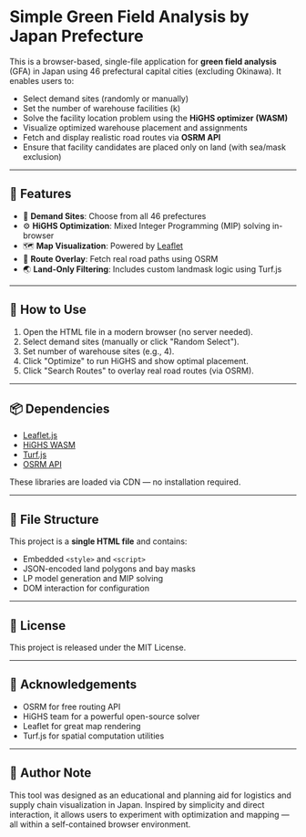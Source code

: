 # Simple Green Field Analysis by Japan Prefecture

This is a browser-based, single-file application for **green field analysis** (GFA) in Japan using 46 prefectural capital cities (excluding Okinawa). It enables users to:

- Select demand sites (randomly or manually)
- Set the number of warehouse facilities (k)
- Solve the facility location problem using the **HiGHS optimizer (WASM)**
- Visualize optimized warehouse placement and assignments
- Fetch and display realistic road routes via **OSRM API**
- Ensure that facility candidates are placed only on land (with sea/mask exclusion)

---

## 🔧 Features

- 📍 **Demand Sites**: Choose from all 46 prefectures
- ⚙️ **HiGHS Optimization**: Mixed Integer Programming (MIP) solving in-browser
- 🗺 **Map Visualization**: Powered by [Leaflet](https://leafletjs.com)
- 🚗 **Route Overlay**: Fetch real road paths using OSRM
- 🌏 **Land-Only Filtering**: Includes custom landmask logic using Turf.js

---

## 🚀 How to Use

1. Open the HTML file in a modern browser (no server needed).
2. Select demand sites (manually or click "Random Select").
3. Set number of warehouse sites (e.g., 4).
4. Click "Optimize" to run HiGHS and show optimal placement.
5. Click "Search Routes" to overlay real road routes (via OSRM).

---

## 📦 Dependencies

- [Leaflet.js](https://leafletjs.com/)
- [HiGHS WASM](https://github.com/ERGO-Code/HiGHS)
- [Turf.js](https://turfjs.org/)
- [OSRM API](http://project-osrm.org/)

These libraries are loaded via CDN — no installation required.

---

## 📁 File Structure

This project is a **single HTML file** and contains:

- Embedded `<style>` and `<script>`
- JSON-encoded land polygons and bay masks
- LP model generation and MIP solving
- DOM interaction for configuration

---

## 📜 License

This project is released under the MIT License.

---

## 🙏 Acknowledgements

- OSRM for free routing API
- HiGHS team for a powerful open-source solver
- Leaflet for great map rendering
- Turf.js for spatial computation utilities

---

## 🗾 Author Note

This tool was designed as an educational and planning aid for logistics and supply chain visualization in Japan. Inspired by simplicity and direct interaction, it allows users to experiment with optimization and mapping — all within a self-contained browser environment.
